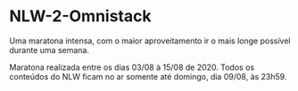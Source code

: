 # NLW-2-Omnistack

Uma maratona intensa, com o maior aproveitamento ir o mais longe possível durante uma semana.

Maratona realizada entre os dias 03/08 à 15/08 de 2020. Todos os conteúdos do NLW ficam no ar somente até domingo, dia 09/08, às 23h59.